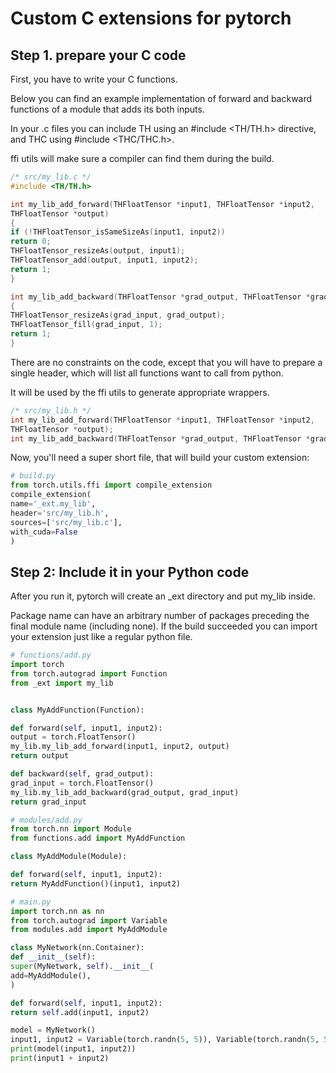 # Custom C extensions for pytorch

## Step 1. prepare your C code

First, you have to write your C functions.

Below you can find an example implementation of forward and backward functions of a module that adds its both inputs.

In your .c files you can include TH using an #include <TH/TH.h> directive, and THC using #include <THC/THC.h>.

ffi utils will make sure a compiler can find them during the build.

```C
/* src/my_lib.c */
#include <TH/TH.h>

int my_lib_add_forward(THFloatTensor *input1, THFloatTensor *input2,
THFloatTensor *output)
{
if (!THFloatTensor_isSameSizeAs(input1, input2))
return 0;
THFloatTensor_resizeAs(output, input1);
THFloatTensor_add(output, input1, input2);
return 1;
}

int my_lib_add_backward(THFloatTensor *grad_output, THFloatTensor *grad_input)
{
THFloatTensor_resizeAs(grad_input, grad_output);
THFloatTensor_fill(grad_input, 1);
return 1;
}
```

There are no constraints on the code, except that you will have to prepare a single header,
which will list all functions want to call from python.

It will be used by the ffi utils to generate appropriate wrappers.

```C
/* src/my_lib.h */
int my_lib_add_forward(THFloatTensor *input1, THFloatTensor *input2,
THFloatTensor *output);
int my_lib_add_backward(THFloatTensor *grad_output, THFloatTensor *grad_input);
```

Now, you'll need a super short file, that will build your custom extension:

```python
# build.py
from torch.utils.ffi import compile_extension
compile_extension(
name='_ext.my_lib',
header='src/my_lib.h',
sources=['src/my_lib.c'],
with_cuda=False
)
```

## Step 2: Include it in your Python code

After you run it, pytorch will create an _ext directory and put my_lib inside.

Package name can have an arbitrary number of packages preceding the final module name (including none).
If the build succeeded you can import your extension just like a regular python file.

```python
# functions/add.py
import torch
from torch.autograd import Function
from _ext import my_lib


class MyAddFunction(Function):

def forward(self, input1, input2):
output = torch.FloatTensor()
my_lib.my_lib_add_forward(input1, input2, output)
return output

def backward(self, grad_output):
grad_input = torch.FloatTensor()
my_lib.my_lib_add_backward(grad_output, grad_input)
return grad_input
```

```python
# modules/add.py
from torch.nn import Module
from functions.add import MyAddFunction

class MyAddModule(Module):

def forward(self, input1, input2):
return MyAddFunction()(input1, input2)
```

```python
# main.py
import torch.nn as nn
from torch.autograd import Variable
from modules.add import MyAddModule

class MyNetwork(nn.Container):
def __init__(self):
super(MyNetwork, self).__init__(
add=MyAddModule(),
)

def forward(self, input1, input2):
return self.add(input1, input2)

model = MyNetwork()
input1, input2 = Variable(torch.randn(5, 5)), Variable(torch.randn(5, 5))
print(model(input1, input2))
print(input1 + input2)
```
